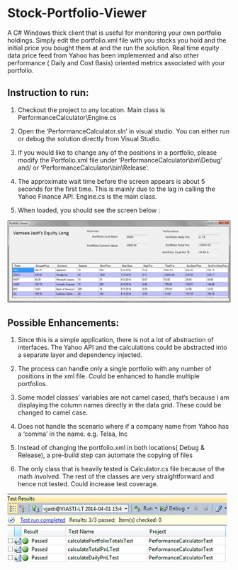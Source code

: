 Stock-Portfolio-Viewer
======================

A C# Windows thick client that is useful for monitoring your own portfolio holdings. Simply edit the portfolio.xml file with you stocks you hold and the initial price you bought them at and the run the solution.
Real time equity data price feed from Yahoo has been implemented and also other performance ( Daily and Cost Basis) oriented metrics associated with your portfolio.

Instruction to run: 
-------------------

1. Checkout the project to any location. Main class is PerformanceCalculator\Engine.cs

2. Open the ‘PerformanceCalculator.sln’ in visual studio. You can either run or debug the solution directly from Visual Studio.

3. If you would like to change any of the positions in a portfolio, please modify the Portfolio.xml file under ‘PerformanceCalculator\bin\Debug’ and/ or ‘PerformanceCalculator\bin\Release’. 

4. The approximate wait time before the screen appears is about 5 seconds for the first time. This is mainly due to the lag in calling the Yahoo Finance API. Engine.cs is the main class.

5. When loaded, you should see the screen below : 

![alt tag](https://raw.githubusercontent.com/jasti/Stock-Portfolio-Viewer/master/assets/screenshot.png)


Possible Enhancements: 
----------------------

1. Since this is a simple application, there is not a lot of abstraction of interfaces. The Yahoo API and the calculations could be abstracted into a separate layer and dependency injected.

2. The process can handle only a single portfolio with any number of positions in the xml file. Could be enhanced to handle multiple portfolios. 

3. Some model classes’ variables are not camel cased, that’s because I am displaying the column names directly in the data grid. These could be changed to camel case. 

4. Does not handle the scenario where if a company name from Yahoo has a ‘comma’ in the name. e.g. Telsa, Inc 

5. Instead of changing the portfolio.xml in both locations( Debug & Release), a pre-build step can automate the copying of files 

6. The only class that is heavily tested is Calculator.cs file because of the math involved. The rest of the classes are very straightforward and hence not tested. Could increase test coverage. 

![alt tag](https://raw.githubusercontent.com/jasti/Stock-Portfolio-Viewer/master/assets/tests.png)
